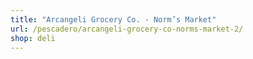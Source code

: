 ```yaml
---
title: "Arcangeli Grocery Co. - Norm’s Market"
url: /pescadero/arcangeli-grocery-co-norms-market-2/
shop: deli
---
```

